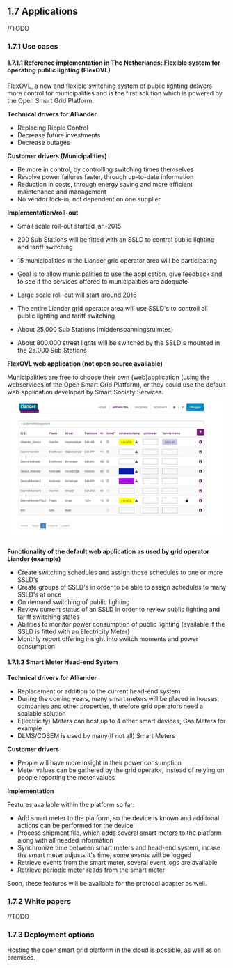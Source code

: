 ## 1.7 Applications

//TODO

### 1.7.1 Use cases

#### 1.7.1.1 Reference implementation in The Netherlands:  Flexible system for operating public lighting (FlexOVL)

FlexOVL, a new and flexible switching system of public lighting delivers more control for municipalities and is the first solution which is powered by the Open Smart Grid Platform.

**Technical drivers for Alliander**

- Replacing Ripple Control
- Decrease future investments
- Decrease outages

**Customer drivers (Municipalities)**

- Be more in control, by controlling switching times themselves
- Resolve power failures faster, through up-to-date information
- Reduction in costs, through energy saving and more efficient maintenance and management
- No vendor lock-in, not dependent on one supplier

**Implementation/roll-out**

- Small scale roll-out started jan-2015
- 200 Sub Stations will be fitted with an SSLD to control public lighting and tariff switching
- 15 municipalities in the Liander grid operator area will be participating
- Goal is to allow municipalities to use the application, give feedback and to see if the services offered to municipalities are adequate


- Large scale roll-out will start around 2016
- The entire Liander grid operator area will use SSLD's to controll all public lighting and tariff switching
- About 25.000 Sub Stations (middenspanningsruimtes)
- About 800.000 street lights will be switched by the SSLD's mounted in the 25.000 Sub Stations

**FlexOVL web application (not open source available)**

Municipalities are free to choose their own (web)application (using the webservices of the Open Smart Grid Platform), or they could use the default web application developed by Smart Society Services.

![alt text](./flexovl-web-application.png "FlexOVL Web Application")

**Functionality of the default  web application as used by grid operator Liander (example)**

- Create switching schedules and assign those schedules to one or more SSLD's
- Create groups of SSLD's in order to be able to assign schedules to many SSLD's at once
- On demand switching of public lighting
- Review current status of an SSLD in order to review public lighting and tariff switching states
- Abilities to monitor power consumption of public lighting (available if the SSLD is fitted with an Electricity Meter)
- Monthly report offering insight into switch moments and power consumption

#### 1.7.1.2 Smart Meter Head-end System

**Technical drivers for Alliander**

- Replacement or addition to the current head-end system
- During the coming years, many smart meters will be placed in houses, companies and other properties, therefore grid operators need a scalable solution
- E(lectricity) Meters can host up to 4 other smart devices, Gas Meters for example
- DLMS/COSEM is used by many(if not all) Smart Meters

**Customer drivers**

- People will have more insight in their power consumption
- Meter values can be gathered by the grid operator, instead of relying on people reporting the meter values

**Implementation**

Features available within the platform so far:

- Add smart meter to the platform, so the device is known and additonal actions can be performed for the device
- Process shipment file, which adds several smart meters to the platform along with all needed information
- Synchronize time between smart meters and head-end system, incase the smart meter adjusts it's time, some events will be logged
- Retrieve events from the smart meter, several event logs are available
- Retrieve periodic meter reads from the smart meter
 
Soon, these features will be available for the protocol adapter as well.

### 1.7.2 White papers

//TODO

### 1.7.3 Deployment options

Hosting the open smart grid platform in the cloud is possible, as well as on premises.
